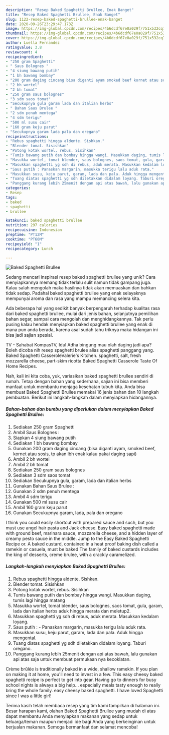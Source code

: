 ```yaml
---
description: "Resep Baked Spaghetti Brullee, Enak Banget"
title: "Resep Baked Spaghetti Brullee, Enak Banget"
slug: 1122-resep-baked-spaghetti-brullee-enak-banget
date: 2020-09-26T23:29:47.173Z
image: https://img-global.cpcdn.com/recipes/4b6dcdf67e0a029f/751x532cq70/baked-spaghetti-brullee-foto-resep-utama.jpg
thumbnail: https://img-global.cpcdn.com/recipes/4b6dcdf67e0a029f/751x532cq70/baked-spaghetti-brullee-foto-resep-utama.jpg
cover: https://img-global.cpcdn.com/recipes/4b6dcdf67e0a029f/751x532cq70/baked-spaghetti-brullee-foto-resep-utama.jpg
author: Luella Fernandez
ratingvalue: 3.8
reviewcount: 4
recipeingredient:
- "250 gram Spaghetti"
- " Saus Bolognes "
- "4 siung bawang putih"
- "1 bh bawang bombay"
- "200 gram daging cincang bisa diganti ayam smoked beef kornet atau sosis tp akan lbh enak kalau pakai daging sapi"
- "2 bh wortel"
- "2 bh tomat"
- "250 gram saus bolognes"
- "3 sdm saos tomat"
- "Secukupnya gula garam lada dan italian herbs"
- " Bahan Saus Brulee "
- "2 sdm penuh mentega"
- "4 sdm terigu"
- "500 ml susu cair"
- "160 gram keju parut"
- "Secukupnya garam lada pala dan oregano"
recipeinstructions:
- "Rebus spaghetti hingga aldente. Sishkan."
- "Blender tomat. Sisishkan"
- "Potong kotak wortel, rebus. Sisihkan"
- "Tumis bawang putih dan bombay hingga wangi. Masukkan daging, tumis lagi hingga matang"
- "Masukka wortel, tomat blender, saus bolognes, saos tomat, gula, garam, lada dan italian herbs aduk hingga merata dan meletup2."
- "Masukkan spaghetti yg sdh di rebus, aduk merata. Masukkan kedalam loyang."
- "Saus putih : Panaskan margarin, masukka terigu lalu aduk rata."
- "Masukkan susu, keju parut, garam, lada dan pala. Aduk hingga mengental."
- "Tuang diatas spaghetti yg sdh diletakkan didalam loyang. Taburi oregano."
- "Panggang kurang lebih 25menit dengan api atas bawah, lalu gunakan api atas saja untuk membuat permukaan nya kecoklatan."
categories:
- Resep
tags:
- baked
- spaghetti
- brullee

katakunci: baked spaghetti brullee 
nutrition: 297 calories
recipecuisine: Indonesian
preptime: "PT12M"
cooktime: "PT60M"
recipeyield: "1"
recipecategory: Lunch

---
```



![Baked Spaghetti Brullee](https://img-global.cpcdn.com/recipes/4b6dcdf67e0a029f/751x532cq70/baked-spaghetti-brullee-foto-resep-utama.jpg)

Sedang mencari inspirasi resep baked spaghetti brullee yang unik? Cara menyiapkannya memang tidak terlalu sulit namun tidak gampang juga. Kalau salah mengolah maka hasilnya tidak akan memuaskan dan bahkan tidak sedap. Padahal baked spaghetti brullee yang enak selayaknya mempunyai aroma dan rasa yang mampu memancing selera kita.

Ada beberapa hal yang sedikit banyak berpengaruh terhadap kualitas rasa dari baked spaghetti brullee, mulai dari jenis bahan, selanjutnya pemilihan bahan segar, sampai cara mengolah dan menghidangkannya. Tak perlu pusing kalau hendak menyiapkan baked spaghetti brullee yang enak di mana pun anda berada, karena asal sudah tahu triknya maka hidangan ini bisa jadi sajian spesial.

TV - Sahabat KompasTV, Idul Adha bingung mau olah daging jadi apa? Boleh dicoba nih resep spaghetti brulee alias spaghetti panggang yang. Baked Spaghetti CasseroleValerie&#39;s Kitchen. spaghetti, salt, fresh mozzarella cheese, part-skim ricotta Baked Spaghetti Casserole Taste Of Home Recipes.


Nah, kali ini kita coba, yuk, variasikan baked spaghetti brullee sendiri di rumah. Tetap dengan bahan yang sederhana, sajian ini bisa memberi manfaat untuk membantu menjaga kesehatan tubuh kita. Anda bisa membuat Baked Spaghetti Brullee memakai 16 jenis bahan dan 10 langkah pembuatan. Berikut ini langkah-langkah dalam menyiapkan hidangannya.

<!--inarticleads1-->

##### Bahan-bahan dan bumbu yang diperlukan dalam menyiapkan Baked Spaghetti Brullee:

1. Sediakan 250 gram Spaghetti
1. Ambil  Saus Bolognes :
1. Siapkan 4 siung bawang putih
1. Sediakan 1 bh bawang bombay
1. Gunakan 200 gram daging cincang (bisa diganti ayam, smoked beef, kornet atau sosis, tp akan lbh enak kalau pakai daging sapi)
1. Ambil 2 bh wortel
1. Ambil 2 bh tomat
1. Sediakan 250 gram saus bolognes
1. Sediakan 3 sdm saos tomat
1. Sediakan Secukupnya gula, garam, lada dan italian herbs
1. Gunakan  Bahan Saus Brulee :
1. Gunakan 2 sdm penuh mentega
1. Ambil 4 sdm terigu
1. Gunakan 500 ml susu cair
1. Ambil 160 gram keju parut
1. Gunakan Secukupnya garam, lada, pala dan oregano


I think you could easily shortcut with prepared sauce and such, but you must use angel hair pasta and Jack cheese. Easy baked spaghetti made with ground beef, marinara sauce, mozzarella cheese, and a hidden layer of creamy pesto sauce in the middle. Jump to the Easy Baked Spaghetti Recipe or. A baked custard, contained in a heat proof baking dish called a ramekin or casuela, must be baked The family of baked custards includes the king of desserts, creme brulee, with a crackly caramelized. 

<!--inarticleads2-->

##### Langkah-langkah menyiapkan Baked Spaghetti Brullee:

1. Rebus spaghetti hingga aldente. Sishkan.
1. Blender tomat. Sisishkan
1. Potong kotak wortel, rebus. Sisihkan
1. Tumis bawang putih dan bombay hingga wangi. Masukkan daging, tumis lagi hingga matang
1. Masukka wortel, tomat blender, saus bolognes, saos tomat, gula, garam, lada dan italian herbs aduk hingga merata dan meletup2.
1. Masukkan spaghetti yg sdh di rebus, aduk merata. Masukkan kedalam loyang.
1. Saus putih : - Panaskan margarin, masukka terigu lalu aduk rata.
1. Masukkan susu, keju parut, garam, lada dan pala. Aduk hingga mengental.
1. Tuang diatas spaghetti yg sdh diletakkan didalam loyang. Taburi oregano.
1. Panggang kurang lebih 25menit dengan api atas bawah, lalu gunakan api atas saja untuk membuat permukaan nya kecoklatan.


Crème brûlée is traditionally baked in a wide, shallow ramekin. If you plan on making it at home, you&#39;ll need to invest in a few. This easy cheesy baked spaghetti recipe is perfect to get into gear. Having go to dinners for busy school nights is always a big help… especially meals tasty enough to really bring the whole family. easy cheesy baked spaghetti. I have loved Spaghetti since I was a little girl! 

Terima kasih telah membaca resep yang tim kami tampilkan di halaman ini. Besar harapan kami, olahan Baked Spaghetti Brullee yang mudah di atas dapat membantu Anda menyiapkan makanan yang sedap untuk keluarga/teman maupun menjadi ide bagi Anda yang berkeinginan untuk berjualan makanan. Semoga bermanfaat dan selamat mencoba!
